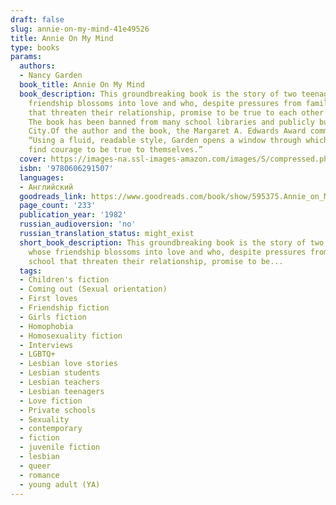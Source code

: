 ```yaml
---
draft: false
slug: annie-on-my-mind-41e49526
title: Annie On My Mind
type: books
params:
  authors:
  - Nancy Garden
  book_title: Annie On My Mind
  book_description: This groundbreaking book is the story of two teenage girls whose
    friendship blossoms into love and who, despite pressures from family and school
    that threaten their relationship, promise to be true to each other and their feelings.
    The book has been banned from many school libraries and publicly burned in Kansas
    City.Of the author and the book, the Margaret A. Edwards Award committee said,
    “Using a fluid, readable style, Garden opens a window through which readers can
    find courage to be true to themselves.”
  cover: https://images-na.ssl-images-amazon.com/images/S/compressed.photo.goodreads.com/books/1388360021i/595375.jpg
  isbn: '9780606291507'
  languages:
  - Английский
  goodreads_link: https://www.goodreads.com/book/show/595375.Annie_on_My_Mind
  page_count: '233'
  publication_year: '1982'
  russian_audioversion: 'no'
  russian_translation_status: might_exist
  short_book_description: This groundbreaking book is the story of two teenage girls
    whose friendship blossoms into love and who, despite pressures from family and
    school that threaten their relationship, promise to be...
  tags:
  - Children's fiction
  - Coming out (Sexual orientation)
  - First loves
  - Friendship fiction
  - Girls fiction
  - Homophobia
  - Homosexuality fiction
  - Interviews
  - LGBTQ+
  - Lesbian love stories
  - Lesbian students
  - Lesbian teachers
  - Lesbian teenagers
  - Love fiction
  - Private schools
  - Sexuality
  - contemporary
  - fiction
  - juvenile fiction
  - lesbian
  - queer
  - romance
  - young adult (YA)
---
```

